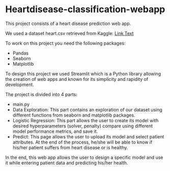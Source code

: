 ﻿# Heartdisease-classification-webapp

This project consists of a heart disease prediction web app.

We used a dataset heart.csv retrieved from Kaggle:
[Link Text](https://www.kaggle.com/datasets/fedesoriano/heart-failure-prediction)

To work on this project you need the following packages:
+ Pandas
+ Seaborn
+ Matplotlib

To design this project we used Streamlit which is a Python library allowing the creation of web apps and known for its simplicity and rapidity of development.

The project is divided into 4 parts:
* main.py
* Data Exploration: This part contains an exploration of our dataset using different functions from seaborn and matplotlib packages.
* Logistic Regression: This part allows the user to create its model with desired hyperparameters (solver, penalty) compare using different model performance metrics, and save it.
* Predict: This page allows the user to upload its model and select patient attributes. At the end of the process, he/she will be able to know if his/her patient suffers from heart disease or is healthy.


In the end, this web app allows the user to design a specific model and use it while entering patient data and predicting his/her health.
